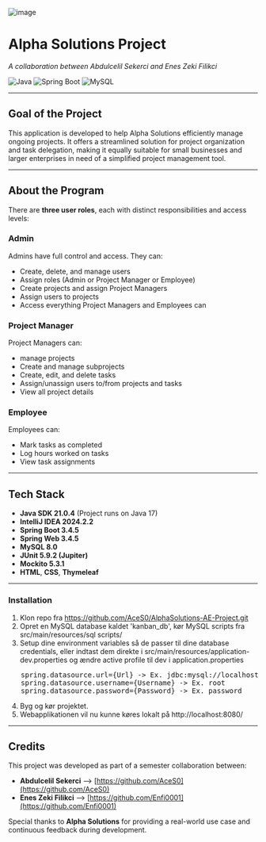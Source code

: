 
![image](https://github.com/user-attachments/assets/6b28ae59-cf0c-430f-a8d3-18a09a990ef5)

# Alpha Solutions Project  
_A collaboration between Abdulcelil Sekerci and Enes Zeki Filikci_

![Java](https://img.shields.io/badge/Java-21-blue.svg)
![Spring Boot](https://img.shields.io/badge/Spring%20Boot-3.2-green.svg)
![MySQL](https://img.shields.io/badge/MySQL-8.0-orange.svg)

---

## Goal of the Project  
This application is developed to help Alpha Solutions efficiently manage ongoing projects. It offers a streamlined solution for project organization and task delegation, making it equally suitable for small businesses and larger enterprises in need of a simplified project management tool.

---

## About the Program  

There are **three user roles**, each with distinct responsibilities and access levels:

### Admin  
Admins have full control and access. They can:
-  Create, delete, and manage users  
-  Assign roles (Admin or Project Manager or Employee)  
-  Create projects and assign Project Managers  
-  Assign users to projects  
-  Access everything Project Managers and Employees can  

### Project Manager  
Project Managers can:
- manage projects
- Create and manage subprojects  
- Create, edit, and delete tasks  
- Assign/unassign users to/from projects and tasks 
- View all project details  

### Employee  
Employees can:
-  Mark tasks as completed  
-  Log hours worked on tasks  
-  View task assignments  

---

## Tech Stack  
-  **Java SDK 21.0.4** (Project runs on Java 17)  
-  **IntelliJ IDEA 2024.2.2**  
-  **Spring Boot 3.4.5**  
-  **Spring Web 3.4.5**  
-  **MySQL 8.0**  
-  **JUnit 5.9.2 (Jupiter)**  
-  **Mockito 5.3.1**  
-  **HTML**,  **CSS**,  **Thymeleaf**  

---

### Installation

1. Klon repo fra https://github.com/AceS0/AlphaSolutions-AE-Project.git
2. Opret en MySQL database kaldet 'kanban_db', kør MySQL scripts fra src/main/resources/sql scripts/
3. Setup dine environment variables så de passer til dine database credentials, eller indtast dem direkte i
   src/main/resources/application-dev.properties og ændre active profile til dev i application.properties
<pre>   spring.datasource.url={Url} -> Ex. jdbc:mysql://localhost:3306/kanban_db {eller deployed database}
   spring.datasource.username={Username} -> Ex. root
   spring.datasource.password={Password} -> Ex. password
</pre>
4. Byg og kør projektet.
5. Webapplikationen vil nu kunne køres lokalt på http://localhost:8080/

---

## Credits  
This project was developed as part of a semester collaboration between:

- **Abdulcelil Sekerci** –> [https://github.com/AceS0](https://github.com/AceS0)  
- **Enes Zeki Filikci** –> [https://github.com/Enfi0001](https://github.com/Enfi0001)  

Special thanks to **Alpha Solutions** for providing a real-world use case and continuous feedback during development.  
